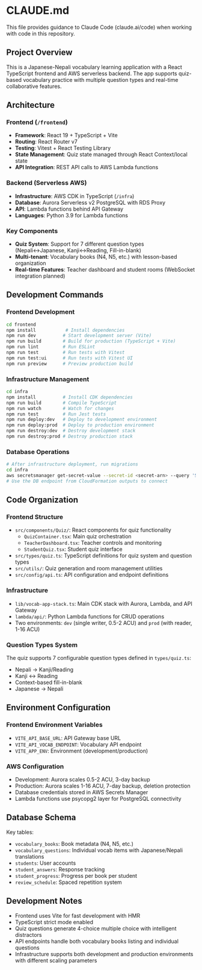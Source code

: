 # CLAUDE.md

This file provides guidance to Claude Code (claude.ai/code) when working with code in this repository.

## Project Overview

This is a Japanese-Nepali vocabulary learning application with a React TypeScript frontend and AWS serverless backend. The app supports quiz-based vocabulary practice with multiple question types and real-time collaborative features.

## Architecture

### Frontend (`/frontend`)
- **Framework**: React 19 + TypeScript + Vite
- **Routing**: React Router v7
- **Testing**: Vitest + React Testing Library
- **State Management**: Quiz state managed through React Context/local state
- **API Integration**: REST API calls to AWS Lambda functions

### Backend (Serverless AWS)
- **Infrastructure**: AWS CDK in TypeScript (`/infra`)
- **Database**: Aurora Serverless v2 PostgreSQL with RDS Proxy
- **API**: Lambda functions behind API Gateway
- **Languages**: Python 3.9 for Lambda functions

### Key Components
- **Quiz System**: Support for 7 different question types (Nepali↔Japanese, Kanji↔Reading, Fill-in-blank)
- **Multi-tenant**: Vocabulary books (N4, N5, etc.) with lesson-based organization
- **Real-time Features**: Teacher dashboard and student rooms (WebSocket integration planned)

## Development Commands

### Frontend Development
```bash
cd frontend
npm install           # Install dependencies
npm run dev          # Start development server (Vite)
npm run build        # Build for production (TypeScript + Vite)
npm run lint         # Run ESLint
npm run test         # Run tests with Vitest
npm run test:ui      # Run tests with Vitest UI
npm run preview      # Preview production build
```

### Infrastructure Management
```bash
cd infra
npm install          # Install CDK dependencies
npm run build        # Compile TypeScript
npm run watch        # Watch for changes
npm run test         # Run Jest tests
npm run deploy:dev   # Deploy to development environment
npm run deploy:prod  # Deploy to production environment
npm run destroy:dev  # Destroy development stack
npm run destroy:prod # Destroy production stack
```

### Database Operations
```bash
# After infrastructure deployment, run migrations
cd infra
aws secretsmanager get-secret-value --secret-id <secret-arn> --query 'SecretString' --output text | jq -r '.password'
# Use the DB endpoint from CloudFormation outputs to connect
```

## Code Organization

### Frontend Structure
- `src/components/Quiz/`: React components for quiz functionality
  - `QuizContainer.tsx`: Main quiz orchestration
  - `TeacherDashboard.tsx`: Teacher controls and monitoring
  - `StudentQuiz.tsx`: Student quiz interface
- `src/types/quiz.ts`: TypeScript definitions for quiz system and question types
- `src/utils/`: Quiz generation and room management utilities
- `src/config/api.ts`: API configuration and endpoint definitions

### Infrastructure
- `lib/vocab-app-stack.ts`: Main CDK stack with Aurora, Lambda, and API Gateway
- `lambda/api/`: Python Lambda functions for CRUD operations
- Two environments: `dev` (single writer, 0.5-2 ACU) and `prod` (with reader, 1-16 ACU)

### Question Types System
The quiz supports 7 configurable question types defined in `types/quiz.ts`:
- Nepali → Kanji/Reading
- Kanji ↔ Reading  
- Context-based fill-in-blank
- Japanese → Nepali

## Environment Configuration

### Frontend Environment Variables
- `VITE_API_BASE_URL`: API Gateway base URL
- `VITE_API_VOCAB_ENDPOINT`: Vocabulary API endpoint
- `VITE_APP_ENV`: Environment (development/production)

### AWS Configuration
- Development: Aurora scales 0.5-2 ACU, 3-day backup
- Production: Aurora scales 1-16 ACU, 7-day backup, deletion protection
- Database credentials stored in AWS Secrets Manager
- Lambda functions use psycopg2 layer for PostgreSQL connectivity

## Database Schema

Key tables:
- `vocabulary_books`: Book metadata (N4, N5, etc.)
- `vocabulary_questions`: Individual vocab items with Japanese/Nepali translations
- `students`: User accounts
- `student_answers`: Response tracking
- `student_progress`: Progress per book per student
- `review_schedule`: Spaced repetition system

## Development Notes

- Frontend uses Vite for fast development with HMR
- TypeScript strict mode enabled
- Quiz questions generate 4-choice multiple choice with intelligent distractors
- API endpoints handle both vocabulary books listing and individual questions
- Infrastructure supports both development and production environments with different scaling parameters
